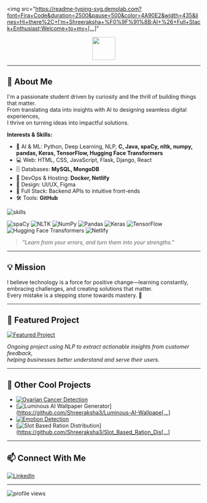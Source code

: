 <!-- Profile README for Shreeraksha3 -->

<img src="https://readme-typing-svg.demolab.com?font=Fira+Code&duration=2500&pause=500&color=4A90E2&width=435&lines=Hi+there%2C+I'm+Shreeraksha+%F0%9F%91%8B;AI+%26+Full+Stack+Enthusiast;Welcome+to+my+[...]"

<img src="https://media.giphy.com/media/hvRJCLFzcasrR4ia7z/giphy.gif" width="60" style="display: block; margin: 0 auto;" />

---

## 🚀 About Me

I'm a passionate student driven by curiosity and the thrill of building things that matter.  
From translating data into insights with AI to designing seamless digital experiences,  
I thrive on turning ideas into impactful solutions.

**Interests & Skills:**
- 🔬 AI & ML: Python, Deep Learning, NLP, **C, Java, spaCy, nltk, numpy, pandas, Keras, TensorFlow, Hugging Face Transformers**
- 💻 Web: HTML, CSS, JavaScript, Flask, Django, React
- 🗄️ Databases: **MySQL, MongoDB**
- 🐳 DevOps & Hosting: **Docker, Netlify**
- 🎨 Design: UI/UX, Figma
- 🧩 Full Stack: Backend APIs to intuitive front-ends
- 🛠️ Tools: **GitHub**

<img src="https://skillicons.dev/icons?i=python,java,c,mysql,mongodb,html,css,js,react,flask,django,figma,github,docker&perline=8" alt="skills" />
<br>

<!-- All requested badges/icons in one line -->
<p>
  <img src="https://img.shields.io/badge/spaCy-08C?logo=spacy&logoColor=white&style=flat-square" alt="spaCy"/>
  <img src="https://img.shields.io/badge/NLTK-009688?logo=nltk&logoColor=white&style=flat-square" alt="NLTK"/>
  <img src="https://img.shields.io/badge/Numpy-013243?logo=numpy&logoColor=white&style=flat-square" alt="NumPy"/>
  <img src="https://img.shields.io/badge/Pandas-150458?logo=pandas&logoColor=white&style=flat-square" alt="Pandas"/>
  <img src="https://img.shields.io/badge/Keras-D00000?logo=keras&logoColor=white&style=flat-square" alt="Keras"/>
  <img src="https://img.shields.io/badge/TensorFlow-FF6F00?logo=tensorflow&logoColor=white&style=flat-square" alt="TensorFlow"/>
  <img src="https://img.shields.io/badge/HuggingFace%20Transformers-FFD21F?logo=huggingface&logoColor=black&style=flat-square" alt="Hugging Face Transformers"/>
  <img src="https://img.shields.io/badge/Netlify-00C7B7?logo=netlify&logoColor=white&style=flat-square" alt="Netlify"/>
</p>

> _"Learn from your errors, and turn them into your strengths."_

---

## 💡 Mission

I believe technology is a force for positive change—learning constantly, embracing challenges, and creating solutions that matter.  
Every mistake is a stepping stone towards mastery. 🚀

---

## 🌟 Featured Project

<a href="https://github.com/PotlapelliHarshita/Extracting-Insights-from-Customer-Feedback">
  <img src="https://img.shields.io/badge/Customer%20Review%20Insight%20AI-NLP%20powered-4A90E2?style=for-the-badge&logo=python&logoColor=white" alt="Featured Project"/>
</a>

_Ongoing project using NLP to extract actionable insights from customer feedback,  
helping businesses better understand and serve their users._

---

## 📌 Other Cool Projects

- [![Ovarian Cancer Detection](https://img.shields.io/badge/Ovarian%20Cancer%20Detection-Deep%20Learning-9B59B6?style=flat-square)](https://github.com/Shreeraksha3/Ovarian_Cancer_Detection)
- [![Luminous AI Wallpaper Generator](https://img.shields.io/badge/Luminous%20AI%20Wallpaper%20Generator-Generative%20AI-4A90E2?style=flat-square)](https://github.com/Shreeraksha3/Luminous-AI-Wallpape[...]
- [![Emotion Detection](https://img.shields.io/badge/Emotion%20Detection-Computer%20Vision-27AE60?style=flat-square)](https://github.com/Shreeraksha3/Emotion-Detection)
- [![Slot Based Ration Distribution](https://img.shields.io/badge/Slot%20Based%20Ration%20Distribution-Public%20Service-F1C40F?style=flat-square)](https://github.com/Shreeraksha3/Slot_Based_Ration_Dis[...]

---

## 📫 Connect With Me

[![LinkedIn](https://img.shields.io/badge/LinkedIn-blue?logo=linkedin&logoColor=white&style=for-the-badge)](https://www.linkedin.com/in/shreeraksha-ch-4a3475265/)

---

<img src="https://komarev.com/ghpvc/?username=Shreeraksha3&style=flat-square&color=4A90E2" alt="profile views"/>
